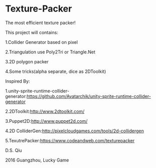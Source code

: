 # Texture-Packer
The most efficient texture packer!

This project will contains:

  1.Collider Generator based on pixel
  
  2.Triangulation use Poly2Tri or Triangle.Net
  
  3.2D polygon packer
  
  4.Some tricks(alpha separate, dice as 2DToolkit)



Inspired By:

1.unity-sprite-runtime-collider-generator:https://github.com/Avatarchik/unity-sprite-runtime-collider-generator

2.2DToolkit:http://www.2dtoolkit.com/

3.Puppet2D:http://www.puppet2d.com/

4.2D ColliderGen:http://pixelcloudgames.com/tools/2d-collidergen

5.TexutrePacker:https://www.codeandweb.com/texturepacker

D.S. Qiu

2016 Guangzhou, Lucky Game


